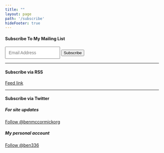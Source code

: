 ```yaml
---
title: ""
layout: page
path: '/subscribe'
hideFooter: true
---
```


#### Subscribe To My Mailing List

<!-- Begin MailChimp Signup Form -->
<div id="mc_embed_signup">
<form action="//benmccormick.us8.list-manage.com/subscribe/post?u=115446b80fd9d930ba091cc27&amp;id=f5b9f5acf2" method="post" id="mc-embedded-subscribe-form" name="mc-embedded-subscribe-form" class="validate" target="_blank" novalidate>
    <div id="mc_embed_signup_scroll">

<div class="mc-field-group subscribe-page-group">
	<input type="email" value="" name="EMAIL" class="required email" id="mce-EMAIL" placeholder="Email Address"
  style="font-family:Helvetica,sans-serif; font-size: 14px; padding: 10px">
  <input type="submit" value="Subscribe" name="subscribe" id="mc-embedded-subscribe" class="subscribe-button-large button">
</div>
	<div id="mce-responses" class="clear">
		<div class="response" id="mce-error-response" style="display:none"></div>
		<div class="response" id="mce-success-response" style="display:none"></div>
	</div>    <!-- real people should not fill this in and expect good things - do not remove this or risk form bot signups-->
    <div style="position: absolute; left: -5000px;" aria-hidden="true"><input type="text" name="b_115446b80fd9d930ba091cc27_f5b9f5acf2" tabindex="-1" value=""></div>
    <div class="clear"></div>
    </div>
</form>
</div>

<!--End mc_embed_signup-->



---

#### Subscribe via RSS

[Feed link](/rss/)

---
#### Subscribe via Twitter
<div class="twitter-row">
  <div>
    <h5>For site updates</h5>
    <p>
    <a href="https://twitter.com/benmccormickorg" class="twitter-follow-button" data-show-count="false" data-size="large">Follow @benmccormickorg</a>
    </p>
  </div>
  <div>
    <h5>My personal account</h5>
    <p>
    <a href="https://twitter.com/ben336" class="twitter-follow-button" data-show-count="false" data-size="large">Follow @ben336</a>
    </p>
  </div>
</div>
